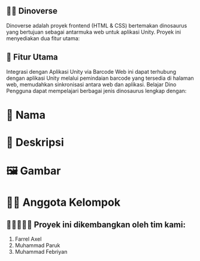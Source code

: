 ## 🌋🦕 Dinoverse

Dinoverse adalah proyek frontend (HTML & CSS) bertemakan dinosaurus yang bertujuan sebagai antarmuka web untuk aplikasi Unity. Proyek ini menyediakan dua fitur utama:

## 🔗 Fitur Utama

Integrasi dengan Aplikasi Unity via Barcode
Web ini dapat terhubung dengan aplikasi Unity melalui pemindaian barcode yang tersedia di halaman web, memudahkan sinkronisasi antara web dan aplikasi.
Belajar Dino
Pengguna dapat mempelajari berbagai jenis dinosaurus lengkap dengan:
# 📝 Nama
# 📖 Deskripsi
# 🖼️ Gambar
# 👨‍💻 Anggota Kelompok

## 🥷🏻🧑🏻‍💻 Proyek ini dikembangkan oleh tim kami:

1. Farrel Axel
2. Muhammad Paruk
3. Muhammad Febriyan

